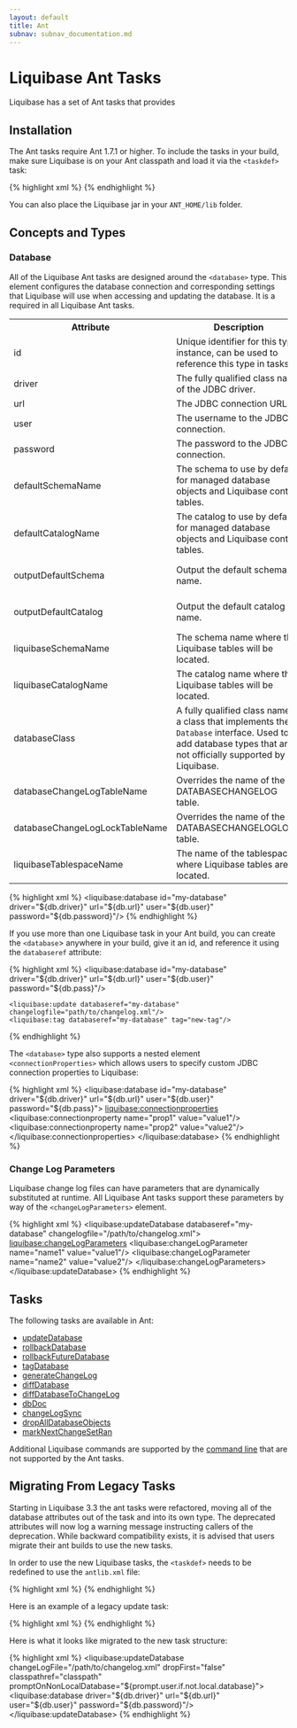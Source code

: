 ```yaml
---
layout: default
title: Ant
subnav: subnav_documentation.md
---
```


# Liquibase Ant Tasks #

Liquibase has a set of Ant tasks that provides 

## Installation ##

The Ant tasks require Ant 1.7.1 or higher. To include the tasks in your build, make sure Liquibase is on your Ant classpath and load it via the `<taskdef>` task:

{% highlight xml %}
<project name="Example" xmlns:liquibase="antlib:liquibase.integration.ant">
	<taskdef resource="liquibase/integration/ant/antlib.xml" uri="antlib:liquibase.integration.ant">
		<classpath path="path/to/liquibase/libs"/>
	</taskdef>
</project>
{% endhighlight %}

You can also place the Liquibase jar in your `ANT_HOME/lib` folder.

## Concepts and Types ##

### Database ###

All of the Liquibase Ant tasks are designed around the `<database>` type. This element configures the database connection and corresponding settings that Liquibase will use when accessing and updating the database. It is a required in all Liquibase Ant tasks.

<table>
    <tr>
        <th>Attribute</th>
        <th>Description</th>
        <th>Required</th>
    </tr>
    <tr>
        <td>id</td>
        <td>Unique identifier for this type instance, can be used to reference this type in tasks.</td>
        <td>No</td>
    </tr>
    <tr>
        <td>driver</td>
        <td>The fully qualified class name of the JDBC driver.</td>
        <td>Yes</td>
    </tr>
    <tr>
        <td>url</td>
        <td>The JDBC connection URL.</td>
        <td>Yes</td>
    </tr>
    <tr>
        <td>user</td>
        <td>The username to the JDBC connection.</td>
        <td>No</td>
    </tr>
    <tr>
        <td>password</td>
        <td>The password to the JDBC connection.</td>
        <td>No</td>
    </tr>
    <tr>
        <td>defaultSchemaName</td>
        <td>The schema to use by default for managed database objects and Liquibase control tables.</td>
        <td>No</td>
    </tr>
    <tr>
        <td>defaultCatalogName</td>
        <td>The catalog to use by default for managed database objects and Liquibase control tables.</td>
        <td>No</td>
    </tr>
    <tr>
        <td>outputDefaultSchema</td>
        <td>Output the default schema name.</td>
        <td>No; Default is true</td>
    </tr>
    <tr>
        <td>outputDefaultCatalog</td>
        <td>Output the default catalog name.</td>
        <td>No; Default is true</td>
    </tr>
    <tr>
        <td>liquibaseSchemaName</td>
        <td>The schema name where the Liquibase tables will be located.</td>
        <td>No</td>
    </tr>
    <tr>
        <td>liquibaseCatalogName</td>
        <td>The catalog name where the Liquibase tables will be located.</td>
        <td>No</td>
    </tr>
    <tr>
        <td>databaseClass</td>
        <td>A fully qualified class name of a class that implements the <code>Database</code> interface. Used to add database types that are not officially supported by Liquibase.</td>
        <td>No</td>
    </tr>
    <tr>
        <td>databaseChangeLogTableName</td>
        <td>Overrides the name of the DATABASECHANGELOG table.</td>
        <td>No</td>
    </tr>
    <tr>
        <td>databaseChangeLogLockTableName</td>
        <td>Overrides the name of the DATABASECHANGELOGLOCK table.</td>
        <td>No</td>
    </tr>
    <tr>
        <td>liquibaseTablespaceName</td>
        <td>The name of the tablespace where Liquibase tables are located.</td>
        <td>No</td>
    </tr>
</table>

{% highlight xml %}
	<liquibase:database id="my-database" driver="${db.driver}" url="${db.url}" user="${db.user}" password="${db.password}"/>
{% endhighlight %}

If you use more than one Liquibase task in your Ant build, you can create the `<database`> anywhere in your build, give it an id, and reference it using the `databaseref` attribute:

{% highlight xml %}
	<liquibase:database id="my-database" driver="${db.driver}" url="${db.url}" user="${db.user}" password="${db.pass}"/>
	
	<liquibase:update databaseref="my-database" changelogfile="path/to/changelog.xml"/>
	<liquibase:tag databaseref="my-database" tag="new-tag"/>
{% endhighlight %}

The `<database>` type also supports a nested element `<connectionProperties>` which allows users to specify custom JDBC connection properties to Liquibase:

{% highlight xml %}
<liquibase:database id="my-database" driver="${db.driver}" url="${db.url}" user="${db.user}" password="${db.pass}">
	<liquibase:connectionproperties>
		<liquibase:connectionproperty name="prop1" value="value1"/>
		<liquibase:connectionproperty name="prop2" value="value2"/>
		<propertyset>
			<propertyref prefix="liquibase"/>
		</propertyset>
	</liquibase:connectionproperties>
</liquibase:database>
{% endhighlight %}

### Change Log Parameters ###

Liquibase change log files can have parameters that are dynamically substituted at runtime. All Liquibase Ant tasks support these parameters by way of the `<changeLogParameters>` element.

{% highlight xml %}
<liquibase:updateDatabase databaseref="my-database" changelogfile="/path/to/changelog.xml">
	<liquibase:changeLogParameters>
		<liquibase:changeLogParameter name="name1" value="value1"/>
		<liquibase:changeLogParameter name="name2" value="value2"/>
		<propertyset>
			<propertyref prefix="params"/>
		</propertyset>
	</liquibase:changeLogParameters>
</liquibase:updateDatabase>
{% endhighlight %}

## Tasks ##

The following tasks are available in Ant:

* [updateDatabase](updatedatabase_ant_task.html)
* [rollbackDatabase](rollbackdatabase_ant_task.html)
* [rollbackFutureDatabase](rollbackfuturedatabase_ant_task.html)
* [tagDatabase](tagdatabase_ant_task.html)
* [generateChangeLog](generatechangelog_ant_task.html)
* [diffDatabase](diffdatabase_ant_task.html)
* [diffDatabaseToChangeLog](diffdatabasetochangelog_ant_task.html)
* [dbDoc](dbdoc_ant_task.html)
* [changeLogSync](changelogsync_ant_task.html)
* [dropAllDatabaseObjects](dropalldatabaseobjects_ant_task.html)
* [markNextChangeSetRan](marknextchangesetran_ant_task.html)

Additional Liquibase commands are supported by the [command line](../command_line.html) that are not supported by the Ant tasks.

## Migrating From Legacy Tasks ##

Starting in Liquibase 3.3 the ant tasks were refactored, moving all of the database attributes out of the task and into its own type. The deprecated attributes will now log a warning message instructing callers of the deprecation. While backward compatibility exists, it is advised that users migrate their ant builds to use the new tasks.

In order to use the new Liquibase tasks, the `<taskdef>` needs to be redefined to use the `antlib.xml` file:

{% highlight xml %}
<project name="Example" xmlns:liquibase="antlib:liquibase.integration.ant">
	<taskdef resource="liquibase/integration/ant/antlib.xml" uri="antlib:liquibase.integration.ant">
		<classpath path="path/to/liquibase/libs"/>
	</taskdef>
</project>
{% endhighlight %}

Here is an example of a legacy update task:

{% highlight xml %}
<updateDatabase changeLogFile="${db.changelog.file}" 
				driver="${db.driver}"
				url="${db.url}"
				username="${db.username}"
				password="${db.password}"
				promptOnNonLocalDatabase="${prompt.user.if.not.local.database}"
				dropFirst="false"
				classpathref="classpath"/>
{% endhighlight %}

Here is what it looks like migrated to the new task structure:

{% highlight xml %}
<liquibase:updateDatabase changeLogFile="/path/to/changelog.xml" 
						  dropFirst="false" 
						  classpathref="classpath"
						  promptOnNonLocalDatabase="${prompt.user.if.not.local.database}">
	<liquibase:database driver="${db.driver}" 
						url="${db.url}" 
						user="${db.user}" 
						password="${db.password}"/>
</liquibase:updateDatabase>
{% endhighlight %}
